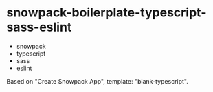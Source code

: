 # snowpack-boilerplate-typescript-sass-eslint

* snowpack
* typescript
* sass
* eslint

Based on "Create Snowpack App", template: "blank-typescript".
